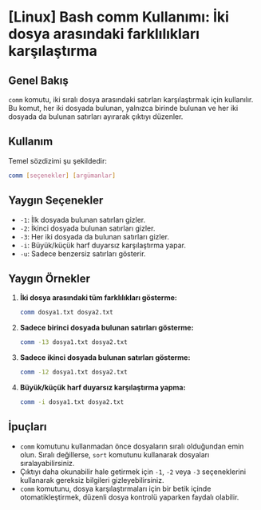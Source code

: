 # [Linux] Bash comm Kullanımı: İki dosya arasındaki farklılıkları karşılaştırma

## Genel Bakış
`comm` komutu, iki sıralı dosya arasındaki satırları karşılaştırmak için kullanılır. Bu komut, her iki dosyada bulunan, yalnızca birinde bulunan ve her iki dosyada da bulunan satırları ayırarak çıktıyı düzenler.

## Kullanım
Temel sözdizimi şu şekildedir:
```bash
comm [seçenekler] [argümanlar]
```

## Yaygın Seçenekler
- `-1`: İlk dosyada bulunan satırları gizler.
- `-2`: İkinci dosyada bulunan satırları gizler.
- `-3`: Her iki dosyada da bulunan satırları gizler.
- `-i`: Büyük/küçük harf duyarsız karşılaştırma yapar.
- `-u`: Sadece benzersiz satırları gösterir.

## Yaygın Örnekler
1. **İki dosya arasındaki tüm farklılıkları gösterme:**
   ```bash
   comm dosya1.txt dosya2.txt
   ```

2. **Sadece birinci dosyada bulunan satırları gösterme:**
   ```bash
   comm -13 dosya1.txt dosya2.txt
   ```

3. **Sadece ikinci dosyada bulunan satırları gösterme:**
   ```bash
   comm -12 dosya1.txt dosya2.txt
   ```

4. **Büyük/küçük harf duyarsız karşılaştırma yapma:**
   ```bash
   comm -i dosya1.txt dosya2.txt
   ```

## İpuçları
- `comm` komutunu kullanmadan önce dosyaların sıralı olduğundan emin olun. Sıralı değillerse, `sort` komutunu kullanarak dosyaları sıralayabilirsiniz.
- Çıktıyı daha okunabilir hale getirmek için `-1`, `-2` veya `-3` seçeneklerini kullanarak gereksiz bilgileri gizleyebilirsiniz.
- `comm` komutunu, dosya karşılaştırmaları için bir betik içinde otomatikleştirmek, düzenli dosya kontrolü yaparken faydalı olabilir.